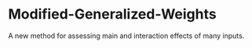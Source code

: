 # Modified-Generalized-Weights
A new method for assessing main and interaction effects of many inputs.
